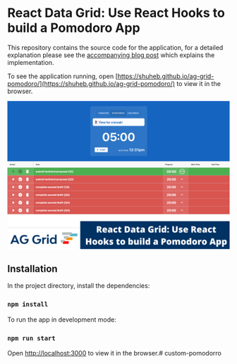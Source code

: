 # React Data Grid: Use React Hooks to build a Pomodoro App

This repository contains the source code for the application, for a detailed explanation please see the [accompanying blog post](https://blog.ag-grid.com/react-data-grid-use-hooks-to-build-a-pomodoro-app/) which explains the implementation.

To see the application running, open [https://shuheb.github.io/ag-grid-pomodoro/](https://shuheb.github.io/ag-grid-pomodoro/) to view it in the browser.

![alt text](./react-hooks-feature-image.png "AG Grid demo")

## Installation

In the project directory, install the dependencies:
### `npm install`

To run the app in development mode:
### `npm run start`

Open [http://localhost:3000](http://localhost:3000) to view it in the browser.#   c u s t o m - p o m o d o r r o 
 
 